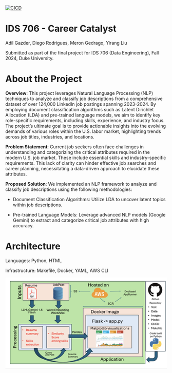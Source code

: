 [![CICD](https://github.com/nogibjj/IDS706_final_project_mady/actions/workflows/CICD.yml/badge.svg)](https://github.com/nogibjj/IDS706_final_project_mady/actions/workflows/CICD.yml)

# IDS 706 - Career Catalyst

Adil Gazder, Diego Rodrigues, Meron Gedrago, Yirang Liu

Submitted as part of the final project for IDS 706 (Data Engineering), Fall 2024, Duke University.

# About the Project

**Overview**: This project leverages Natural Language Processing (NLP) techniques to analyze and classify job descriptions from a comprehensive dataset of over 124,000 LinkedIn job postings spanning 2023-2024. By employing document classification algorithms such as Latent Dirichlet Allocation (LDA) and pre-trained language models, we aim to identify key role-specific requirements, including skills, experience, and industry focus. The project’s ultimate goal is to provide actionable insights into the evolving demands of various roles within the U.S. labor market, highlighting trends across job titles, industries, and locations.

**Problem Statement**: Current job seekers often face challenges in understanding and categorizing the critical attributes required in the modern U.S. job market. These include essential skills and industry-specific requirements. This lack of clarity can hinder effective job searches and career planning, necessitating a data-driven approach to elucidate these attributes.

**Proposed Solution**: We implemented an NLP framework to analyze and classify job descriptions using the following methodologies:

- Document Classification Algorithms: Utilize LDA to uncover latent topics within job descriptions.

- Pre-trained Language Models: Leverage advanced NLP models (Google Gemini) to extract and categorize critical job attributes with high accuracy.

# Architecture

Languages: Python, HTML

Infrastructure: Makefile, Docker, YAML, AWS CLI

![](Diagram.png)
